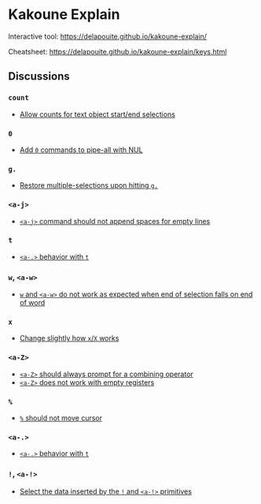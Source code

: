 # Kakoune Explain

Interactive tool:
https://delapouite.github.io/kakoune-explain/

Cheatsheet:
https://delapouite.github.io/kakoune-explain/keys.html

## Discussions

### `count`

- [Allow counts for text object start/end selections](https://github.com/mawww/kakoune/issues/795)

### `0`

- [Add `0` commands to pipe-all with NUL](https://github.com/mawww/kakoune/issues/3331)

### `g.`

- [Restore multiple-selections upon hitting `g.`](https://github.com/mawww/kakoune/issues/3037)

### `<a-j>`

- [`<a-j>` command should not append spaces for empty lines](https://github.com/mawww/kakoune/issues/1169)

### `t`

- [`<a-.>` behavior with `t`](https://github.com/mawww/kakoune/issues/1637)

### `w`, `<a-w>`

- [`w` and `<a-w>` do not work as expected when end of selection falls on end of word](https://github.com/mawww/kakoune/issues/3132)

### `x`

- [Change slightly how `x`/`X` works](https://github.com/mawww/kakoune/issues/2590)

### `<a-Z>`

- [`<a-Z>` should always prompt for a combining operator](https://github.com/mawww/kakoune/issues/3374)
- [`<a-Z>` does not work with empty registers](https://github.com/mawww/kakoune/issues/3315)

### `%`

- [`%` should not move cursor](https://github.com/mawww/kakoune/issues/2982)

### `<a-.>`

- [`<a-.>` behavior with `t`](https://github.com/mawww/kakoune/issues/1637)

### `!`, `<a-!>`

- [Select the data inserted by the `!` and `<a-!>` primitives](https://github.com/mawww/kakoune/issues/1468)